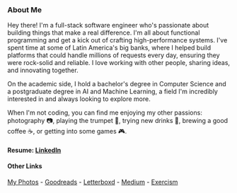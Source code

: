 ### About Me

Hey there! I'm a full-stack software engineer who's passionate about building things that make a real difference. I'm all about functional programming and get a kick out of crafting high-performance systems. I've spent time at some of Latin America's big banks, where I helped build platforms that could handle millions of requests every day, ensuring they were rock-solid and reliable. I love working with other people, sharing ideas, and innovating together.

On the academic side, I hold a bachelor's degree in Computer Science and a postgraduate degree in AI and Machine Learning, a field I'm incredibly interested in and always looking to explore more.

When I'm not coding, you can find me enjoying my other passions: photography 📷, playing the trumpet 🎺, trying new drinks 🍻, brewing a good coffee ☕, or getting into some games 🎮.

#### Resume: [LinkedIn](https://www.linkedin.com/in/allanbrados/)

#### Other Links

[My Photos](https://www.instagram.com/allmonty.lens) - [Goodreads](https://www.goodreads.com/allmonty) - [Letterboxd](https://letterboxd.com/allmonty/) - [Medium](https://medium.com/@allmonty) - [Exercism](https://exercism.org/profiles/allmonty)


<!-- <style>
    .test {
        content: url("./test.svg");
    }
    .test:hover {
        content: url("./test.svg#hover");
    }
    .test:active {
        content: url("./test.svg#active");
    }
</style>

<img src="./test.svg" class="test" width="auto" height="auto"> -->
